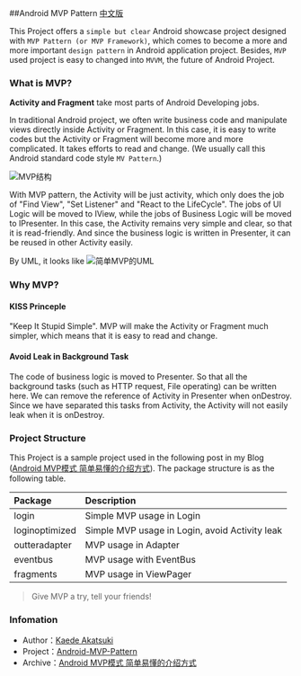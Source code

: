 ##Android MVP Pattern
[中文版](/doc/readme-cn.md)

This Project offers a `simple but clear` Android showcase project designed with `MVP Pattern (or MVP Framework)`, which comes to become a more and more important `design pattern` in Android application project. Besides, `MVP` used project is easy to changed into `MVVM`, the future of Android Project.

### What is MVP?
**Activity and Fragment** take most parts of Android Developing jobs. 

In traditional Android project, we often write business code and manipulate views directly inside Activity or Fragment. In this case, it is easy to write codes but the Activity or Fragment will become more and more complicated. It takes efforts to read and change. (We usually call this Android standard code style `MV Pattern`.)

![MVP结构](http://7xih5c.com1.z0.glb.clouddn.com/15-10-11/2114527.jpg "MVP结构")

With MVP pattern, the Activity will be just activity, which only does the job of "Find View", "Set Listener" and "React to the LifeCycle". The jobs of  UI Logic will be moved to IView, while the jobs of Business Logic will be moved to IPresenter. In this case, the Activity remains very simple and clear, so that it is read-friendly. And since the business logic is written in Presenter, it can be reused in other Activity easily.

By UML, it looks like
![简单MVP的UML](http://7xih5c.com1.z0.glb.clouddn.com/15-10-12/94032090.jpg "简单MVP的UML")

### Why MVP?

#### KISS Princeple
"Keep It Stupid Simple". MVP will make the Activity or Fragment much simpler, which means that it is easy to read and change.

#### Avoid Leak in Background Task
The code of business logic is moved to Presenter. So that all the background tasks (such as HTTP request, File operating) can be written here. We can remove the reference of Activity in  Presenter when onDestroy. Since we have separated this tasks from Activity, the Activity will not easily leak when it is onDestroy. 


### Project Structure
This Project is a sample project used in the following post in my Blog ([Android MVP模式 简单易懂的介绍方式](http://kaedea.com/2015/10/11/android-mvp-pattern)). The package structure is as the following table. 

| Package | Description | 
| :------- | :------ | 
| login | Simple MVP usage in Login |
| loginoptimized | Simple MVP usage in Login, avoid Activity leak |
| outteradapter | MVP usage in Adapter |
| eventbus | MVP usage with EventBus |
| fragments | MVP usage in ViewPager |

>Give MVP a try, tell your friends!

### Infomation

- Author：[Kaede Akatsuki](http://kaedea.com)
- Project：[Android-MVP-Pattern](https://github.com/kaedea/Android-MVP-Pattern)
- Archive：[Android MVP模式 简单易懂的介绍方式](http://kaedea.com/2015/10/11/android-mvp-pattern)


